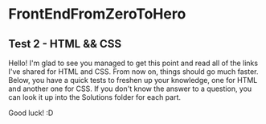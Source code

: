 # FrontEndFromZeroToHero

## Test 2 - HTML && CSS

Hello! I'm glad to see you managed to get this point and read all of the links I've shared for HTML and CSS. From now on, things should go much faster. Below, you have a quick tests to freshen up your knowledge, one for HTML and another one for CSS. If you don't know the answer to a question, you can look it up into the Solutions folder for each part.

Good luck! :D

